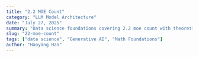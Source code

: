 ```yaml
---
title: "2.2 MOE Count"
category: "LLM Model Architecture"
date: "July 27, 2025"
summary: "Data science foundations covering 2.2 moe count with theoretical insights and practical applications."
slug: "22-moe-count"
tags: ["data science", "Generative AI", "Math Foundations"]
author: "Haoyang Han"
---
```


